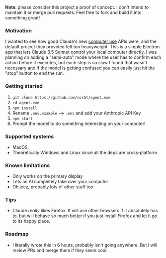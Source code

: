 **Note**: please consider this project a proof of concept. I don't intend to maintain it or merge pull requests. Feel free to fork and build it into something great!

### Motivation

I wanted to see how good Claude's new [computer use](https://www.anthropic.com/news/3-5-models-and-computer-use) APIs were, and the default project they provided felt too heavyweight. This is a simple Electron app that lets Claude 3.5 Sonnet control your local computer directly. I was planning on adding a "semi-auto" mode where the user has to confirm each action before it executes, but each step is so slow I found that wasn't necessary and if the model is getting confused you can easily just hit the "stop" button to end the run.

### Getting started

1.  `git clone https://github.com/corbt/agent.exe`
2.  `cd agent.exe`
3.  `npm install`
4.  Rename `.env.example` --> `.env` and add your Anthropic API Key
5.  `npm start`
6.  Prompt the model to do something interesting on your computer!

### Supported systems

- MacOS
- Theoretically Windows and Linux since all the deps are cross-platform

### Known limitations

- Only works on the primary display
- Lets an AI completely take over your computer
- Oh jeez, probably lots of other stuff too

### Tips

- Claude _really_ likes Firefox. It will use other browsers if it absolutely has to, but will behave so much better if you just install Firefox and let it go to its happy place.

### Roadmap

- I literally wrote this in 6 hours, probably isn't going anywhere. But I will review PRs and merge them if they seem cool.
